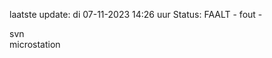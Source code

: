 laatste update: 
di 07-11-2023 14:26   uur 
Status: FAALT - fout - 
<div class="service R">svn</div><div class="service Y">microstation</div>